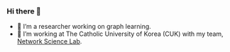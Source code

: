 ### Hi there 👋

<!--
**O-JounLee/O-JounLee** is a ✨ _special_ ✨ repository because its `README.md` (this file) appears on your GitHub profile.

Here are some ideas to get you started:

- 🔭 I’m currently working on ...
- 🌱 I’m currently learning ...
- 👯 I’m looking to collaborate on ...
- 🤔 I’m looking for help with ...
- 💬 Ask me about ...
- 📫 How to reach me: ...
- 😄 Pronouns: ...
- ⚡ Fun fact: ...
-->

- 🔭 I’m a researcher working on graph learning.
- 🌱 I’m working at The Catholic University of Korea (CUK) with my team, [Network Science Lab](https://nslab-cuk.github.io/).

